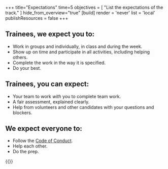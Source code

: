 +++
title="Expectations"
time=5
objectives = [
  "List the expectations of the track."
]
hide_from_overview="true"
[build]
  render = 'never'
  list = 'local'
  publishResources = false
+++

## Trainees, we expect you to:

- Work in groups and individually, in class and during the week.
- Show up on time and participate in all activities, including helping others.
- Complete the work in the way it is specified.
- Do your best.

## Trainees, you can expect:

- Your team to work _with_ you to complete team work.
- A fair assessment, explained clearly.
- Help from volunteers and other candidates with your questions and blockers.

## We expect everyone to:

- Follow the [Code of Conduct](https://codeyourfuture.io/about/code-of-conduct/).
- Help each other.
- Do the prep.

{{<multiple-choice
  question="Do you have to attend all the classes?"
  answers="Yes | Nah, it's a casual hobby | No, you can skip some"
  feedback="Right! Tracks are intense job prep courses and you should treat it as you would any professional training | No, this isn't a coding club | If you skip the classes you won't be able to complete the track"
  correct="0" >}}
